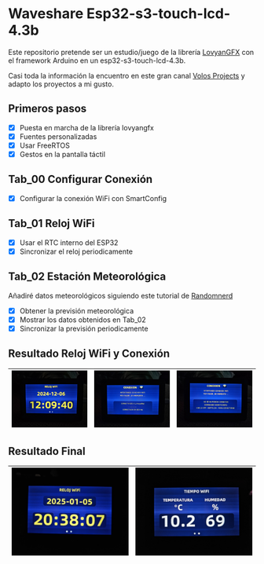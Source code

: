 # Waveshare Esp32-s3-touch-lcd-4.3b

Este repositorio pretende ser un estudio/juego de la librería 
[LovyanGFX](https://github.com/lovyan03/LovyanGFX) con el framework Arduino en un esp32-s3-touch-lcd-4.3b.

Casi toda la información la encuentro en este gran canal [Volos Projects](https://www.youtube.com/c/VolosProjects) y adapto los proyectos a mi gusto.

## Primeros pasos

- [x] Puesta en marcha de la librería lovyangfx
- [x] Fuentes personalizadas
- [x] Usar FreeRTOS 
- [x] Gestos en la pantalla táctil

## Tab_00 Configurar Conexión
- [x] Configurar la conexión WiFi con SmartConfig 

## Tab_01 Reloj WiFi
- [x] Usar el RTC interno del ESP32
- [x] Sincronizar el reloj periodicamente 

## Tab_02 Estación Meteorológica
Añadiré datos meteorológicos siguiendo este tutorial de [Randomnerd](https://randomnerdtutorials.com/esp32-cyd-lvgl-weather-station/)

- [x] Obtener la previsión meteorológica 
- [x] Mostrar los datos obtenidos en Tab_02 
- [x] Sincronizar la previsión periodicamente 

## Resultado Reloj WiFi y Conexión

<div style="text-align: center;">

<!-- <img src="docs/img/result.jpg" alt="Descripción de la imagen" width="300" height="200"> -->
<!-- ![](docs/img/result.jpg) -->

| ![Imagen 1](docs/img/result_1.jpg) | ![Imagen 2](docs/img/result_2.jpg) | ![Imagen 3](docs/img/result_3.jpg) |
|---------------------------------|---------------------------------|---------------------------------|

</div>

## Resultado Final
<div style="text-align: center;">

| ![Imagen 1](docs/img/result_4.jpg) | ![Imagen 2](docs/img/result_5.jpg) | 
|---------------------------------|---------------------------------|